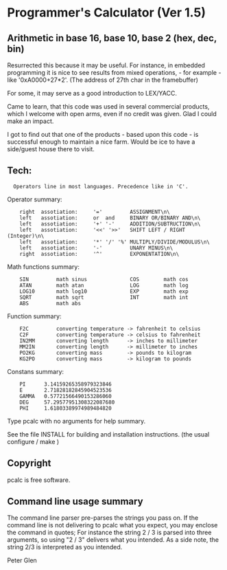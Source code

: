 #                Programmer's Calculator  (Ver 1.5)

##  Arithmetic in base 16, base 10, base 2 (hex, dec, bin)

 Resurrected this because it may be useful. For instance, in embedded programming it
is nice to see results from mixed operations, - for example - like '0xA0000+27*2'.
(The address of 27th char in the framebuffer)

 For some, it may  serve as a good introduction to LEX/YACC.

 Came to learn, that this code was used in several commercial products, which
I welcome with open arms, even if no credit was given. Glad I could make an impact.

  I got to find out that one of the products - based upon this code - is successful
enough to maintain a nice farm. Would be ice to have a side/guest house there to visit.

## Tech:

      Operators line in most languages. Precedence like in 'C'.

 Operator summary:

        right  assotiation:     '='         ASSIGNMENT\n\
        left   assotiation:     or  and     BINARY OR/BINARY AND\n\
        left   assotiation:     '+' '-'     ADDITION/SUBTRUCTION\n\
        left   assotiation:     '<<' '>>'   SHIFT LEFT / RIGHT (Integer)\n\
        left   assotiation:     '*' '/' '%' MULTIPLY/DIVIDE/MODULUS\n\
        left   assotiation:     '-'         UNARY MINUS\n\
        right  assotiation:     '^'         EXPONENTATION\n\

 Math functions summary:

        SIN         math sinus              COS        math cos
        ATAN        math atan               LOG        math log
        LOG10       math log10              EXP        math exp
        SQRT        math sqrt               INT        math int
        ABS         math abs

 Function summary:

        F2C         converting temperature -> fahrenheit to celsius
        C2F         converting temperature -> celsius to fahrenheit
        IN2MM       converting length      -> inches to millimeter
        MM2IN       converting length      -> millimeter to inches
        PO2KG       converting mass        -> pounds to kilogram
        KG2PO       converting mass        -> kilogram to pounds

 Constans summary:

        PI      3.14159265358979323846
        E       2.71828182845904523536
        GAMMA   0.57721566490153286060
        DEG     57.29577951308322087680
        PHI     1.61803389974989484820

Type pcalc with no arguments for help summary.

See the file INSTALL for building and installation instructions.
(the usual configure / make )

## Copyright

   pcalc is free software.

## Command line usage summary

 The command line parser pre-parses the strings you pass on. If the
command line is not delivering to pcalc what you expect, you may
enclose the command in quotes; For instance the string 2 / 3 is
parsed into three arguments, so using "2 / 3" delivers what you
intended. As a side note, the string 2/3 is interpreted as
you intended.

Peter Glen





